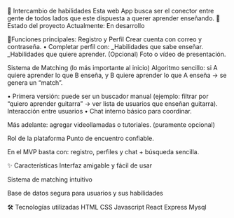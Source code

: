 📌 Intercambio de habilidades
Esta web App busca ser el conector entre gente de todos lados que este dispuesta a querer aprender enseñando.
🚧 Estado del proyecto
Actualmente: En desarrollo

📂Funciones principales:
Registro y Perfil Crear cuenta con correo y contraseña. 
• Completar perfil con: 
_Habilidades que sabe enseñar. 
_Habilidades que quiere aprender. (Opcional) Foto o vídeo de presentación.

Sistema de Matching (lo más importante al inicio) Algoritmo sencillo: si A quiere aprender lo que B enseña, y B quiere aprender lo que A enseña → se genera un “match”. 

• Primera versión: puede ser un buscador manual (ejemplo: filtrar por “quiero aprender guitarra” → ver lista de usuarios que enseñan guitarra). Interacción entre usuarios • Chat interno básico para coordinar.

Más adelante: agregar videollamadas o tutoriales. (puramente opcional)

Rol de la plataforma Punto de encuentro confiable. 

En el MVP basta con: registro, perfiles y chat + búsqueda sencilla.

✨ Características
Interfaz amigable y fácil de usar

Sistema de matching intuitivo

Base de datos segura para usuarios y sus habilidades


🛠️ Tecnologías utilizadas
HTML
CSS
Javascript
React
Express
Mysql
